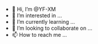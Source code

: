 - 👋 Hi, I’m @YF-XM
- 👀 I’m interested in ...
- 🌱 I’m currently learning ...
- 💞️ I’m looking to collaborate on ...
- 📫 How to reach me ...

<!---
YF-XM/YF-XM is a ✨ special ✨ repository because its `README.md` (this file) appears on your GitHub profile.
You can click the Preview link to take a look at your changes.
--->
